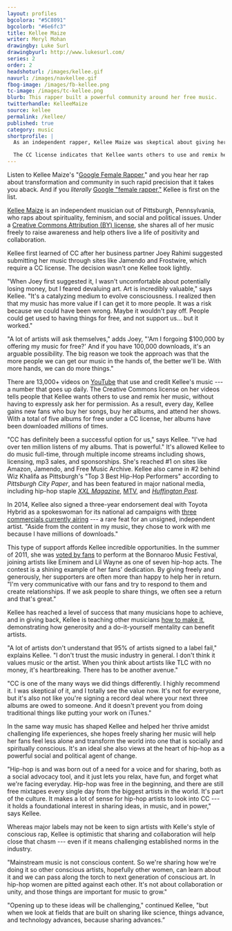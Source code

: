 ```yaml
---
layout: profiles
bgcolora: "#5C8091"
bgcolorb: "#6e6fc3"
title: Kellee Maize
writer: Meryl Mohan
drawingby: Luke Surl
drawingbyurl: http://www.lukesurl.com/
series: 2
order: 2
headshoturl: /images/kellee.gif
navurl: /images/navkellee.gif
fbog-image: /images/fb-kellee.png
tc-image: /images/tc-kellee.png
blurb: This rapper built a powerful community around her free music.
twitterhandle: KelleeMaize
source: kellee
permalink: /kellee/
published: true
category: music
shortprofile: |
  As an independent rapper, Kellee Maize was skeptical about giving her music away for free. Today, under a Creative Commons BY license, she has millions of downloads of her five albums, a Toyota Hybrid sponsorship deal, press coverage in the likes of *XXL Magazine*, and a Bonnaroo Music Festival performance under her belt. 

  The CC license indicates that Kellee wants others to use and remix her music, without having to ask her for permission. As a result, she gains new fans who use and buy her songs and attend her shows. "I don't trust the music industry in general. I don't think it values music or the artist. CC is one of the many ways we did things differently. I highly recommend it."
---
```


Listen to Kellee Maize's "[Google Female Rapper](https://www.youtube.com/watch?v=VhhdXG5UM2o)," and you hear her rap about transformation and community in such rapid precision that it takes you aback. And if you *literally* [Google "female rapper,"](https://www.google.com/search?q=female+rapper&rlz=1C5CHFA_enUS503US503&oq=female+rapper&aqs=chrome..69i57j0l5.15897j0j4&sourceid=chrome&es_sm=119&ie=UTF-8)  Kellee is first on the list.

[Kellee Maize](http://kelleemaize.com/) is an independent musician out of Pittsburgh, Pennsylvania, who raps about spirituality, feminism, and social and political issues. Under a [Creative Commons Attribution (BY) license](http://creativecommons.org/licenses/by/4.0/), she shares all of her music freely to raise awareness and help others live a life of positivity and collaboration. 

Kellee first learned of CC after her business partner Joey Rahimi suggested submitting her music through sites like Jamendo and Frostwire, which require a CC license. The decision wasn't one Kellee took lightly.

"When Joey first suggested it, I wasn't uncomfortable about potentially losing money, but I feared devaluing art. Art is incredibly valuable," says Kellee. "It's a catalyzing medium to evolve consciousness. I realized then that my music has more value if I can get it to more people. It was a risk because we could have been wrong. Maybe it wouldn't pay off. People could get used to having things for free, and not support us… but it worked."

"A lot of artists will ask themselves," adds Joey, "'Am I forgoing $100,000 by offering my music for free?' And if you have 100,000 downloads, it's an arguable possibility. The big reason we took the approach was that the more people we can get our music in the hands of, the better we'll be. With more hands, we can do more things."

There are 13,000+ videos on [YouTube](https://www.youtube.com/channel/UCwBhXADStizYpJyXDUZkATg) that use and credit Kellee's music&#160;--- a number that goes up daily. The Creative Commons license on her videos tells people that Kellee wants others to use and remix her music, without having to expressly ask her for permission. As a result, every day, Kellee gains new fans who buy her songs, buy her albums, and attend her shows. With a total of five albums for free under a CC license, her albums have been downloaded *millions* of times.

"CC has definitely been a successful option for us," says Kellee. "I've had over ten million listens of my albums. That is powerful." It's allowed Kellee to do music full-time, through multiple income streams including shows, licensing, mp3 sales, and sponsorships. She's reached #1 on sites like Amazon, Jamendo, and Free Music Archive. Kellee also came in #2 behind Wiz Khalifa as Pittsburgh's "Top 3 Best Hip-Hop Performers" according to *Pittsburgh City Paper*, and has been featured in major national media, including hip-hop staple *[XXL Magazine](http://www.xxlmag.com/rap-music/the-break/2012/03/the-break-presents-kellee-maize/)*, [MTV](http://www.mtv.com/news/1678526/mac-miller-pittsburgh-new-artists/), and [*Huffington Post*](http://www.huffingtonpost.com/kellee-maize/). 

In 2014, Kellee also signed a three-year endorsement deal with Toyota Hybrid as a spokeswoman for its national ad campaigns with [three commercials currently airing](https://www.google.com/search?q=kellee+prius&rlz=1C1CHFX_enUS500US500&oq=kellee+prius#q=kellee+maize+prius+commercial&tbm=vid)&nbsp;--- a rare feat for an unsigned, independent artist. "Aside from the content in my music, they chose to work with me because I have millions of downloads."

This type of support affords Kellee incredible opportunities. In the summer of 2011, she was [voted by fans](http://blog.sonicbids.com/bonnarookelleemaize) to perform at the Bonnaroo Music Festival, joining artists like Eminem and Lil Wayne as one of seven hip-hop acts. The contest is a shining example of her fans' dedication. By giving freely and generously, her supporters are often more than happy to help her in return. "I'm very communicative with our fans and try to respond to them and create relationships. If we ask people to share things, we often see a return and that's great."

Kellee has reached a level of success that many musicians hope to achieve, and in giving back, Kellee is teaching other musicians [how to make it](http://www.huffingtonpost.com/kellee-maize/how-i-made-it-in-the-musi_b_5024003.html#), demonstrating how generosity and a do-it-yourself mentality can benefit artists.

"A lot of artists don't understand that 95% of artists signed to a label fail," explains Kellee. "I don't trust the music industry in general. I don't think it values music or the artist. When you think about artists like TLC with no money, it's heartbreaking. There has to be another avenue."

"CC is one of the many ways we did things differently. I highly recommend it. I was skeptical of it, and I totally see the value now. It's not for everyone, but it's also not like you're signing a record deal where your next three albums are owed to someone. And it doesn't prevent you from doing traditional things like putting your work on iTunes."

In the same way music has shaped Kellee and helped her thrive amidst challenging life experiences, she hopes freely sharing her music will help her fans feel less alone and transform the world into one that is socially and spiritually conscious. It's an ideal she also views at the heart of hip-hop as a powerful social and political agent of change.

"Hip-hop is and was born out of a need for a voice and for sharing, both as a social advocacy tool, and it just lets you relax, have fun, and forget what we're facing everyday. Hip-hop was free in the beginning, and there are still free mixtapes every single day from the biggest artists in the world. It's part of the culture. It makes a lot of sense for hip-hop artists to look into CC&nbsp;--- it holds a foundational interest in sharing ideas, in music, and in power," says Kellee.

Whereas major labels may not be keen to sign artists with Kelle's style of conscious rap, Kellee is optimistic that sharing and collaboration will help close that chasm&nbsp;--- even if it means challenging established norms in the industry. 

"Mainstream music is not conscious content. So we're sharing how we're doing it so other conscious artists, hopefully other women, can learn about it and we can pass along the torch to next generation of conscious art. In hip-hop women are pitted against each other. It's not about collaboration or unity, and those things are important for music to grow."

"Opening up to these ideas will be challenging," continued Kellee, "but when we look at fields that are built on sharing like science, things advance, and technology advances, because sharing advances.”
